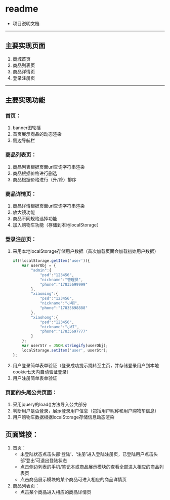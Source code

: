 # readme
- 项目说明文档
---

## 主要实现页面
1. 商城首页
2. 商品列表页
3. 商品详情页
4. 登录注册页
---
## 主要实现功能
### 首页：
1. banner图轮播
2. 首页展示商品的动态渲染
3. 侧边导航栏

### 商品列表页：
1. 商品列表根据页面url查询字符串渲染
2. 商品根据价格进行删选
3. 商品根据价格进行（升/降）排序

### 商品详情页：
1. 商品详情根据页面url查询字符串渲染
2. 放大镜功能
3. 商品不同规格选择功能
4. 加入购物车功能（存储到本地localStorage）

### 登录注册页：
1. 采用本地localStorage存储用户数据（首次加载页面会加载初始用户数据）
    ```js
    if(!localStorage.getItem('user')){
        var userObj = {
            "admin":{
                "psd":"123456",
                "nickname":"管理员",
                "phone":"17835699999"
            },
            "xiaoming":{
                "psd":"123456",
                "nickname":"小明",
                "phone":"17835698888"
            },
            "xiaohong":{
                "psd":"123456",
                "nickname":"小红",
                "phone":"17835697777"
            }
        };
        var userStr = JSON.stringify(userObj);
        localStorage.setItem('user', userStr);
    };
    ```
2. 用户登录简单表单验证（登录成功提示跳转至主页，并存储登录用户到本地cookie七天内自动验证登录）
3. 用户注册简单表单验证

### 页面的头尾公共页面：
1. 采用jquery的load()方法导入公共部分
2. 判断用户是否登录，展示登录用户信息（包括用户昵称和用户购物车信息）
3. 用户购物车数据根据localStorage存储信息动态渲染

## 页面链接：
1. 首页：
    + 未登陆状态点击头部‘登陆’、‘注册’进入登陆注册页，已登陆用户点击头部‘登出’可退出登陆状态
    + 点击侧边列表的手机/笔记本或商品展示模块的查看全部进入相应的商品列表页
    + 点击商品展示模块的某个商品可进入相应的商品详情页
2. 商品列表页：
    + 点击某个商品进入相应的商品详情页